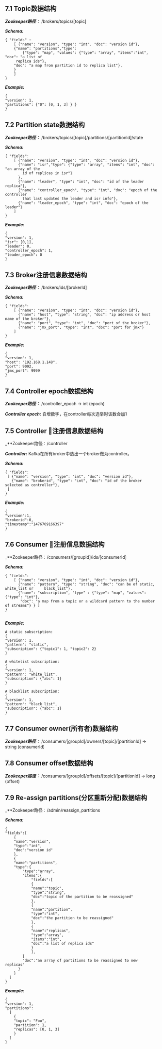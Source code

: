 ## **7.1 Topic数据结构**

_**Zookeeper路径：**_ \/brokers\/topics\/\[topic\]

_**Schema:**_

```
{ "fields" :
    [ {"name": "version", "type": "int", "doc": "version id"},
    {"name": "partitions","type": 
        {"type": "map", "values": {"type": "array", "items":"int", "doc": "a list of
     replica ids"},
    "doc": "a map from partition id to replica list"},
    }
    ]
}
```

_**Example:**_

```
{
"version": 1,
"partitions": {"0": [0, 1, 3] } }
}
```

## **7.2 Partition state数据结构**

_**Zookeeper路径：**_ \/brokers\/topics\/\[topic\]\/partitions\/\[partitionId\]\/state

_**Schema:**_
```
{ "fields":
    [ {"name": "version", "type": "int", "doc": "version id"},
      {"name": "isr","type": {"type": "array", "items": "int", "doc": "an array of the 
        id of replicas in isr"}
      },
      {"name": "leader", "type": "int", "doc": "id of the leader replica"},
      {"name": "controller_epoch", "type": "int", "doc": "epoch of the controller 
        that last updated the leader and isr info"},
      {"name": "leader_epoch", "type": "int", "doc": "epoch of the leader"}
    ]
}
```
_**Example:**_
```
{
"version": 1,
"isr": [0,1],
"leader": 0,
"controller_epoch": 1,
"leader_epoch": 0
}
```

## **7.3 Broker注册信息数据结构**

_**Zookeeper路径：**_ /brokers/ids/[brokerId]

_**Schema:**_

```
{ "fields":
    [ {"name": "version", "type": "int", "doc": "version id"},
      {"name": "host", "type": "string", "doc": "ip address or host name of the broker"},
      {"name": "port", "type": "int", "doc": "port of the broker"},
      {"name": "jmx_port", "type": "int", "doc": "port for jmx"}
    ]
}
```
_**Example:**_

```
{
"version": 1,
"host": "192.168.1.148",
"port": 9092,
"jmx_port": 9999
}
```

## **7.4 Controller epoch数据结构**
_**Zookeeper路径：**_ /controller_epoch -> int (epoch)

***Controller epoch:*** 自增数字，在controller每次选举时该数会加1

## **7.5 Controller 注册信息数据结构**
_**Zookeeper路径：/controller 

***Controller:*** Kafka在所有broker中选出一个broker做为controller。

_**Schema:**_
```
{ "fields":
 [ {"name": "version", "type": "int", "doc": "version id"},
   {"name": "brokerid", "type": "int", "doc": "id of the broker selected as controller"},
 ]
}

```
_**Example:**_
```
{
"version":1,
"brokerid":0,
"timestamp":"1476709166397"
}
```

## **7.6 Consumer 注册信息数据结构**

_**Zookeeper路径：/consumers/[groupId]/ids/[consumerId]

_**Schema:**_

```
{ "fields":
    [ {"name": "version", "type": "int", "doc": "version id"},
      {"name": "pattern", "type": "string", "doc": "can be of static, white_list or     black_list"},
      {"name": "subscription", "type" : {"type": "map", "values": {"type": "int"},
       "doc": "a map from a topic or a wildcard pattern to the number of streams"} } ]
}


```

_**Example:**_

```
A static subscription:
{
"version": 1,
"pattern": "static",
"subscription": {"topic1": 1, "topic2": 2}
}

A whitelist subscription:
{
"version": 1,
"pattern": "white_list",
"subscription": {"abc": 1}
}

A blacklist subscription:
{
"version": 1,
"pattern": "black_list",
"subscription": {"abc": 1}
}
```


## **7.7 Consumer owner(所有者)数据结构**

_**Zookeeper路径：**_ /consumers/[groupId]/owners/[topic]/[partitionId] -> string (consumerId)


## **7.8 Consumer offset数据结构**

_**Zookeeper路径：**_ /consumers/[groupId]/offsets/[topic]/[partitionId] -> long (offset)



## **7.9 Re-assign partitions(分区重新分配)数据结构**

_**Zookeeper路径：/admin/reassign_partitions

_**Schema:**_

```
{
"fields":[
    {
    "name":"version",
    "type":"int",
    "doc":"version id"
    },
    {
    "name":"partitions",
    "type":{
        "type":"array",
        "items":{
            "fields":[
            {
            "name":"topic",
            "type":"string",
            "doc":"topic of the partition to be reassigned"
            },
            {
            "name":"partition",
            "type":"int",
            "doc":"the partition to be reassigned"
            },
            {
            "name":"replicas",
            "type":"array",
            "items":"int",
            "doc":"a list of replica ids"
            }
            ],
        }
        "doc":"an array of partitions to be reassigned to new replicas"
      }    
    }
  ]
}
```

_**Example:**_
```
{
"version": 1,
"partitions":
  [
    {
    "topic": "Foo",
    "partition": 1,
    "replicas": [0, 1, 3]
    }
  ]
}
```













